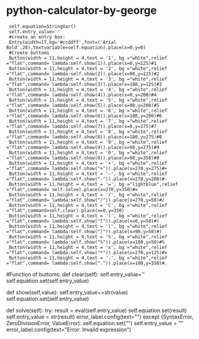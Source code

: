 # python-calculator-by-george
     self.equation=StringVar()
     self.entry_value=''
     #create an entry box:
     Entry(width=17,bg='#ccddff',font=('Arial Bold',28),textvariable=self.equation).place(x=0,y=0)
     #Create buttoms
     Button(width = 11,height = 4,text = '1', bg ="white",relief ="flat",command= lambda:self.show(1)).place(x=0,y=125)#1
     Button(width = 11,height = 4,text = '2', bg ="white",relief ="flat",command= lambda:self.show(2)).place(x=90,y=125)#2
     Button(width = 11,height = 4,text = '3', bg ="white",relief ="flat",command= lambda:self.show(3)).place(x=180,y=125)#3
     Button(width = 11,height = 4,text = '4', bg ="white",relief ="flat",command= lambda:self.show(4)).place(x=0,y=200)#4
     Button(width = 11,height = 4,text = '5', bg ="white",relief ="flat",command= lambda:self.show(5)).place(x=90,y=200)#5
     Button(width = 11,height = 4,text = '6', bg ="white",relief ="flat",command= lambda:self.show(6)).place(x=180,y=200)#6
     Button(width = 11,height = 4,text = '7', bg ="white",relief ="flat",command= lambda:self.show(7)).place(x=0,y=275)#7
     Button(width = 11,height = 4,text = '8', bg ="white",relief ="flat",command= lambda:self.show(8)).place(x=180,y=275)#8
     Button(width = 11,height = 4,text = '9', bg ="white",relief ="flat",command= lambda:self.show(9)).place(x=90,y=275)#9
     Button(width = 11,height = 4,text = '0', bg ="white",relief ="flat",command= lambda:self.show(0)).place(x=90,y=350)#0
     Button(width = 11,height = 4,text = '+', bg ="white",relief ="flat",command= lambda:self.show("+")).place(x=270,y=275)#+
     Button(width = 11,height = 4,text = '-', bg ="white",relief ="flat",command= lambda:self.show("-")).place(x=270,y=200)#-
     Button(width = 11,height = 4,text = '=', bg ="lightblue",relief ="flat",command= self.solve).place(x=270,y=350)#=
     Button(width = 11,height = 4,text = '/', bg ="white",relief ="flat",command= lambda:self.show("/")).place(x=270,y=50)#/
     Button(width = 11,height = 4,text = 'C', bg ="white",relief ="flat",command=self.clear).place(x=0,y=350)
     Button(width = 11,height = 4,text = '(', bg ="white",relief ="flat",command= lambda:self.show("(")).place(x=0,y=50)#(
     Button(width = 11,height = 4,text = ')', bg ="white",relief ="flat",command= lambda:self.show(")")).place(x=90,y=50)#)
     Button(width = 11,height = 4,text = '%', bg ="white",relief ="flat",command= lambda:self.show("%")).place(x=180,y=50)#%
     Button(width = 11,height = 4,text = 'x', bg ="white",relief ="flat",command= lambda:self.show("*")).place(x=270,y=125)#x
     Button(width = 11,height = 4,text = '.', bg ="white",relief ="flat",command= lambda:self.show(".")).place(x=180,y=350)#.

 #Function of buttoms:
def clear(self):
    self.entry_value=''
    self.equation.set(self.entry_value)


def show(self,value):
    self.entry_value+=str(value)
    self.equation.set(self.entry_value)

def solve(self):
    try:
        result = eval(self.entry_value)
        self.equation.set(result)
        self.entry_value = str(result)
        error_label.config(text="")
    except (SyntaxError, ZeroDivisionError, ValueError):
        self.equation.set("")
        self.entry_value = ""
        error_label.config(text="Error: Invalid expression")

